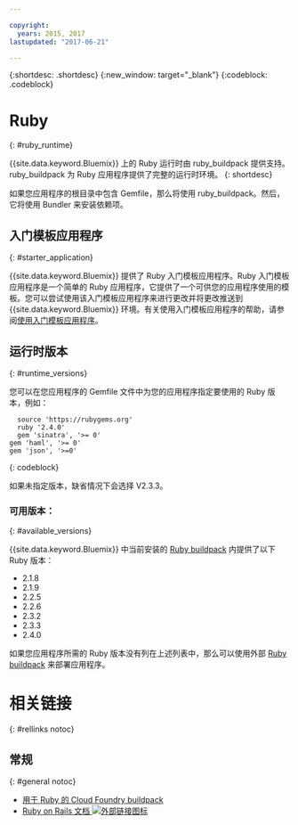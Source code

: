 ```yaml
---

copyright:
  years: 2015, 2017
lastupdated: "2017-06-21"

---
```


{:shortdesc: .shortdesc}
{:new_window: target="_blank"}
{:codeblock: .codeblock}

# Ruby
{: #ruby_runtime}

{{site.data.keyword.Bluemix}} 上的 Ruby 运行时由 ruby_buildpack 提供支持。ruby_buildpack 为 Ruby 应用程序提供了完整的运行时环境。
{: shortdesc}

如果您应用程序的根目录中包含 Gemfile，那么将使用 ruby_buildpack。然后，它将使用 Bundler 来安装依赖项。

## 入门模板应用程序
{: #starter_application}

{{site.data.keyword.Bluemix}} 提供了 Ruby 入门模板应用程序。Ruby 入门模板应用程序是一个简单的 Ruby 应用程序，它提供了一个可供您的应用程序使用的模板。您可以尝试使用该入门模板应用程序来进行更改并将更改推送到 {{site.data.keyword.Bluemix}} 环境。有关使用入门模板应用程序的帮助，请参阅[使用入门模板应用程序](/docs/cfapps/starter_app_usage.html)。

## 运行时版本
{: #runtime_versions}

您可以在您应用程序的 Gemfile 文件中为您的应用程序指定要使用的 Ruby 版本，例如：


```
  source 'https://rubygems.org'
  ruby '2.4.0'
  gem 'sinatra', '>= 0'
gem 'haml', '>= 0'
gem 'json', '>=0'
```
{: codeblock}

如果未指定版本，缺省情况下会选择 V2.3.3。

### 可用版本：
{: #available_versions}

{{site.data.keyword.Bluemix}} 中当前安装的 [Ruby buildpack](https://github.com/cloudfoundry/ruby-buildpack/releases/tag/v1.6.34) 内提供了以下 Ruby 版本：

* 2.1.8
* 2.1.9
* 2.2.5
* 2.2.6
* 2.3.2
* 2.3.3
* 2.4.0

如果您应用程序所需的 Ruby 版本没有列在上述列表中，那么可以使用外部 [Ruby buildpack](https://github.com/cloudfoundry/ruby-buildpack) 来部署应用程序。

# 相关链接
{: #rellinks notoc}
## 常规
{: #general notoc}
* [用于 Ruby 的 Cloud Foundry buildpack](https://github.com/cloudfoundry/cf-buildpack-ruby)
* [Ruby on Rails 文档 ![外部链接图标](../../icons/launch-glyph.svg "外部链接图标")](http://api.rubyonrails.org/)
